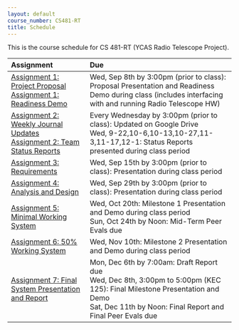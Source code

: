```yaml
---
layout: default
course_number: CS481-RT
title: Schedule
---
```


This is the course schedule for CS 481-RT (YCAS Radio Telescope Project).

**Assignment** | **Due**
:--------------|:---------
[Assignment 1: Project Proposal](assign/assign01.html)<br>[Assignment 1: Readiness Demo](assign/assign01.html)  | Wed, Sep 8th by 3:00pm (prior to class): Proposal Presentation and Readiness Demo during class (includes interfacing with and running Radio Telescope HW)
[Assignment 2: Weekly Journal Updates](assign/assign02.html)<br>[Assignment 2: Team Status Reports](assign/assign02.html) | Every Wednesday by 3:00pm (prior to class): Updated on Google Drive<br> Wed, 9-22,10-6,10-13,10-27,11-3,11-17,12-1: Status Reports presented during class period
[Assignment 3: Requirements](assign/assign03.html)                         | Wed, Sep 15th by 3:00pm (prior to class): Presentation during class period
[Assignment 4: Analysis and Design](assign/assign04.html)                  | Wed, Sep 29th by 3:00pm (prior to class): Presentation during class period
[Assignment 5: Minimal Working System](assign/assign05.html)               | Wed, Oct 20th: Milestone 1 Presentation and Demo during class period<br>Sun, Oct 24th by Noon: Mid-Term Peer Evals due
[Assignment 6: 50% Working System](assign/assign06.html)                   | Wed, Nov 10th: Milestone 2 Presentation and Demo during class period
[Assignment 7: Final System Presentation and Report](assign/assign07.html) | Mon, Dec 6th by 7:00am: Draft Report due<br>Wed, Dec 8th, 3:00pm to 5:00pm (KEC 125): Final Milestone Presentation and Demo<br>Sat, Dec 11th by Noon: Final Report and Final Peer Evals due